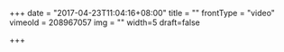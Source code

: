 +++
date = "2017-04-23T11:04:16+08:00"
title = ""
frontType = "video"
vimeoId = 208967057
img = ""
width=5
draft=false

+++
